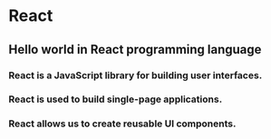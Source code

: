 # React
## Hello world in React programming language

### React is a JavaScript library for building user interfaces.

### React is used to build single-page applications.

### React allows us to create reusable UI components.
